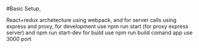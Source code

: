 #Basic Setup,

React+redux archetecture using webpack, and for server calls using express and proxy,
for development use npm run start (for proxy express server) and npm run start-dev
for build use npm run build comand
app use 3000 port
